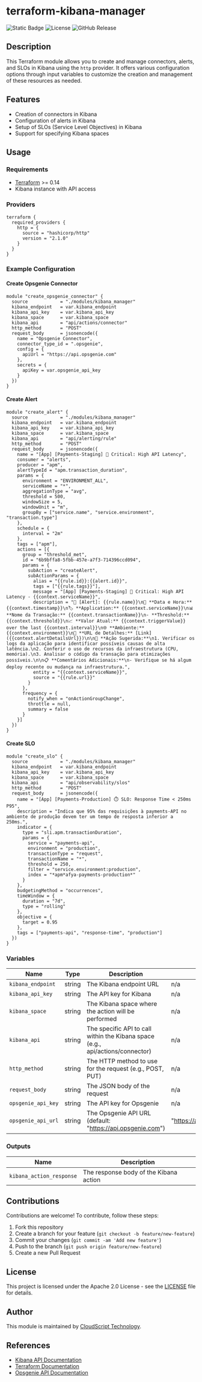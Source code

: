 
# terraform-kibana-manager

![Static Badge](https://img.shields.io/badge/Kibana_Manager-0.1.0-blue)
![License](https://img.shields.io/github/license/cloudscript-technology/terraform-kibana-manager.svg)
![GitHub Release](https://img.shields.io/github/release/cloudscript-technology/terraform-kibana-manager.svg)

## Description

This Terraform module allows you to create and manage connectors, alerts, and SLOs in Kibana using the `http` provider. It offers various configuration options through input variables to customize the creation and management of these resources as needed.

## Features

- Creation of connectors in Kibana
- Configuration of alerts in Kibana
- Setup of SLOs (Service Level Objectives) in Kibana
- Support for specifying Kibana spaces

## Usage

### Requirements

- [Terraform](https://www.terraform.io/downloads.html) >= 0.14
- Kibana instance with API access

### Providers

```hcl
terraform {
  required_providers {
    http = {
      source = "hashicorp/http"
      version = "2.1.0"
    }
  }
}
```

### Example Configuration

#### Create Opsgenie Connector

```hcl
module "create_opsgenie_connector" {
  source            = "./modules/kibana_manager"
  kibana_endpoint   = var.kibana_endpoint
  kibana_api_key    = var.kibana_api_key
  kibana_space      = var.kibana_space
  kibana_api        = "api/actions/connector"
  http_method       = "POST"
  request_body      = jsonencode({
    name = "Opsgenie Connector",
    connector_type_id = ".opsgenie",
    config = {
      apiUrl = "https://api.opsgenie.com"
    },
    secrets = {
      apiKey = var.opsgenie_api_key
    }
  })
}
```

#### Create Alert

```hcl
module "create_alert" {
  source            = "./modules/kibana_manager"
  kibana_endpoint   = var.kibana_endpoint
  kibana_api_key    = var.kibana_api_key
  kibana_space      = var.kibana_space
  kibana_api        = "api/alerting/rule"
  http_method       = "POST"
  request_body      = jsonencode({
    name = "[App] [Payments-Staging] 🚨 Critical: High API Latency",
    consumer = "alerts",
    producer = "apm",
    alertTypeId = "apm.transaction_duration",
    params = {
      environment = "ENVIRONMENT_ALL",
      serviceName = "*",
      aggregationType = "avg",
      threshold = 500,
      windowSize = 5,
      windowUnit = "m",
      groupBy = ["service.name", "service.environment", "transaction.type"]
    },
    schedule = {
      interval = "2m"
    },
    tags = ["apm"],
    actions = [{
      group = "threshold_met",
      id = "6b9bffa8-5fbb-457e-a7f3-714396ccd094",
      params = {
        subAction = "createAlert",
        subActionParams = {
          alias = "{{rule.id}}:{{alert.id}}",
          tags = ["{{rule.tags}}"],
          message = "[App] [Payments-Staging] 🚨 Critical: High API Latency - {{context.serviceName}}",
          description = "🚨 [Alert]: {{rule.name}}\n📅 **Data e Hora:** {{context.timestamp}}\n🏷️ **Application:** {{context.serviceName}}\n📊 **Nome da Transação:** {{context.transactionName}}\n- **Threshold:** {{context.threshold}}\n📈 **Valor Atual:** {{context.triggerValue}} over the last {{context.interval}}\n🌐 **Ambiente:** {{context.environment}}\n🔗 **URL de Detalhes:** [Link]({{context.alertDetailsUrl}})\n\n📌 **Ação Sugerida:**\n1. Verificar os logs da aplicação para identificar possíveis causas de alta latência.\n2. Conferir o uso de recursos da infraestrutura (CPU, memória).\n3. Analisar o código da transação para otimizações possíveis.\n\n📋 **Comentários Adicionais:**\n- Verifique se há algum deploy recente ou mudança na infraestrutura.",
          entity = "{{context.serviceName}}",
          source = "{{rule.url}}"
        }
      },
      frequency = {
        notify_when = "onActionGroupChange",
        throttle = null,
        summary = false
      }
    }]
  })
}
```

#### Create SLO

```hcl
module "create_slo" {
  source            = "./modules/kibana_manager"
  kibana_endpoint   = var.kibana_endpoint
  kibana_api_key    = var.kibana_api_key
  kibana_space      = var.kibana_space
  kibana_api        = "api/observability/slos"
  http_method       = "POST"
  request_body      = jsonencode({
    name = "[App] [Payments-Production] ⏱️ SLO: Response Time < 250ms P95",
    description = "Indica que 95% das requisições à payments-API no ambiente de produção devem ter um tempo de resposta inferior a 250ms.",
    indicator = {
      type = "sli.apm.transactionDuration",
      params = {
        service = "payments-api",
        environment = "production",
        transactionType = "request",
        transactionName = "*",
        threshold = 250,
        filter = "service.environment:production",
        index = "*apm*afya-payments-production*"
      }
    },
    budgetingMethod = "occurrences",
    timeWindow = {
      duration = "7d",
      type = "rolling"
    },
    objective = {
      target = 0.95
    },
    tags = ["payments-api", "response-time", "production"]
  })
}
```

### Variables

| Name             | Type   | Description                                                                                       | Default                      | Required |
|------------------|--------|---------------------------------------------------------------------------------------------------|------------------------------|----------|
| `kibana_endpoint`| string | The Kibana endpoint URL                                                                           | n/a                          | yes      |
| `kibana_api_key` | string | The API key for Kibana                                                                            | n/a                          | yes      |
| `kibana_space`   | string | The Kibana space where the action will be performed                                               | n/a                          | yes      |
| `kibana_api`     | string | The specific API to call within the Kibana space (e.g., api/actions/connector)                     | n/a                          | yes      |
| `http_method`    | string | The HTTP method to use for the request (e.g., POST, PUT)                                          | n/a                          | yes      |
| `request_body`   | string | The JSON body of the request                                                                      | n/a                          | yes      |
| `opsgenie_api_key`| string | The API key for Opsgenie                                                                         | n/a                          | no       |
| `opsgenie_api_url`| string | The Opsgenie API URL (default: "https://api.opsgenie.com")                                        | "https://api.opsgenie.com"   | no       |

### Outputs

| Name                        | Description                                |
|-----------------------------|--------------------------------------------|
| `kibana_action_response`    | The response body of the Kibana action     |

## Contributions

Contributions are welcome! To contribute, follow these steps:

1. Fork this repository
2. Create a branch for your feature (`git checkout -b feature/new-feature`)
3. Commit your changes (`git commit -am 'Add new feature'`)
4. Push to the branch (`git push origin feature/new-feature`)
5. Create a new Pull Request

## License

This project is licensed under the Apache 2.0 License - see the [LICENSE](LICENSE) file for details.

## Author

This module is maintained by [CloudScript Technology](https://github.com/cloudscript-technology).

## References

- [Kibana API Documentation](https://www.elastic.co/guide/en/kibana/current/api.html)
- [Terraform Documentation](https://www.terraform.io/docs)
- [Opsgenie API Documentation](https://docs.opsgenie.com/docs/api-overview)


